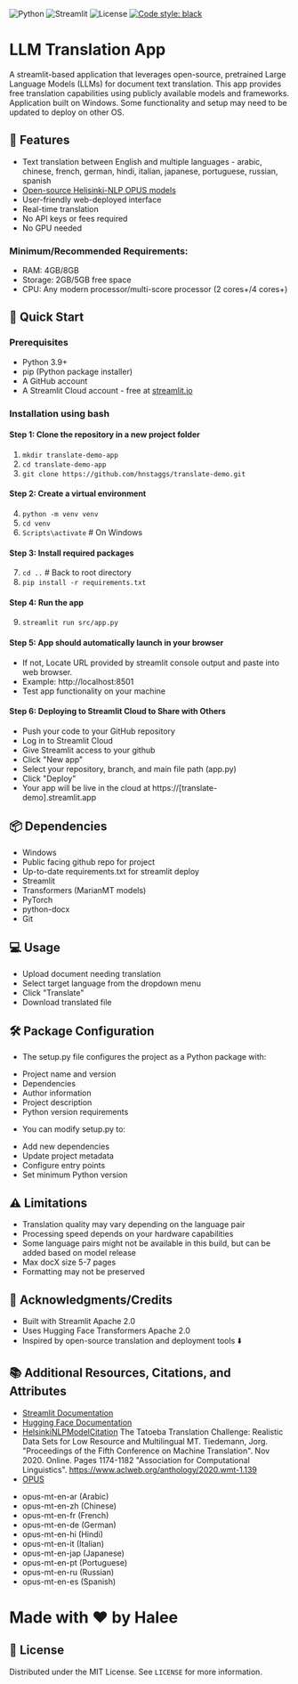 ![Python](https://img.shields.io/badge/python-3.9+-blue.svg)
![Streamlit](https://img.shields.io/badge/Streamlit-1.28+-red.svg)
![License](https://img.shields.io/badge/license-MIT-green.svg)
[![Code style: black](https://img.shields.io/badge/code%20style-black-000000.svg)](https://github.com/psf/black)

# LLM Translation App
A streamlit-based application that leverages open-source, pretrained Large Language Models (LLMs) for document text translation. 
This app provides free translation capabilities using publicly available models and frameworks.
Application built on Windows. Some functionality and setup may need to be updated to deploy on other OS.

## 🌟 Features
* Text translation between English and multiple languages - arabic, chinese, french, german, hindi, italian, japanese, portuguese, russian, spanish 
* [Open-source Helisinki-NLP OPUS models](https://github.com/Helsinki-NLP/Tatoeba-Challenge/tree/master/models)
* User-friendly web-deployed interface
* Real-time translation
* No API keys or fees required
* No GPU needed

### Minimum/Recommended Requirements:
- RAM: 4GB/8GB
- Storage: 2GB/5GB free space
- CPU: Any modern processor/multi-score processor (2 cores+/4 cores+)

## 🚀 Quick Start

### Prerequisites
* Python 3.9+
* pip (Python package installer)
* A GitHub account
* A Streamlit Cloud account - free at [streamlit.io](https://streamlit.io/)

### Installation using bash

#### Step 1: Clone the repository in a new project folder
1. `mkdir translate-demo-app`
2. `cd translate-demo-app`
3. `git clone https://github.com/hnstaggs/translate-demo.git`

#### Step 2: Create a virtual environment
4. `python -m venv venv`
5. `cd venv`
6. `Scripts\activate`  # On Windows
  
#### Step 3: Install required packages
7. `cd ..`  # Back to root directory
8. `pip install -r requirements.txt`

#### Step 4: Run the app
9. `streamlit run src/app.py`

#### Step 5: App should automatically launch in your browser
* If not, Locate URL provided by streamlit console output and paste into web browser.
* Example: http://localhost:8501
* Test app functionality on your machine

#### Step 6: Deploying to Streamlit Cloud to Share with Others
* Push your code to your GitHub repository
* Log in to Streamlit Cloud
* Give Streamlit access to your github
* Click "New app"
* Select your repository, branch, and main file path (app.py)
* Click "Deploy"
* Your app will be live in the cloud at https://[translate-demo].streamlit.app

## 📦 Dependencies
* Windows
* Public facing github repo for project
* Up-to-date requirements.txt for streamlit deploy
* Streamlit
* Transformers (MarianMT models)
* PyTorch
* python-docx
* Git

## 💻 Usage
* Upload document needing translation
* Select target language from the dropdown menu
* Click "Translate"
* Download translated file

## 🛠️  Package Configuration
* The setup.py file configures the project as a Python package with:
- Project name and version
- Dependencies
- Author information
- Project description
- Python version requirements

* You can modify setup.py to:
- Add new dependencies
- Update project metadata
- Configure entry points
- Set minimum Python version

## ⚠️ Limitations
* Translation quality may vary depending on the language pair
* Processing speed depends on your hardware capabilities
* Some language pairs might not be available in this build, but can be added based on model release
* Max docX size 5-7 pages
* Formatting may not be preserved

## 🙏 Acknowledgments/Credits
* Built with Streamlit Apache 2.0
* Uses Hugging Face Transformers Apache 2.0
* Inspired by open-source translation and deployment tools ⬇️

## 📚 Additional Resources, Citations, and Attributes
* [Streamlit Documentation](https://docs.streamlit.io/)
* [Hugging Face Documentation](https://huggingface.co/docs/hub/index)
* [HelsinkiNLPModelCitation](https://github.com/Helsinki-NLP)
The Tatoeba Translation Challenge: Realistic Data Sets for Low Resource and Multilingual MT. Tiedemann, Jorg.
"Proceedings of the Fifth Conference on Machine Translation". Nov 2020. Online. Pages 1174-1182
"Association for Computational Linguistics". https://www.aclweb.org/anthology/2020.wmt-1.139
* [OPUS](https://opus.nlpl.eu/)
- opus-mt-en-ar (Arabic)
- opus-mt-en-zh (Chinese)
- opus-mt-en-fr (French)
- opus-mt-en-de (German)
- opus-mt-en-hi (Hindi)
- opus-mt-en-it (Italian)
- opus-mt-en-jap (Japanese)
- opus-mt-en-pt (Portuguese)
- opus-mt-en-ru (Russian)
- opus-mt-en-es (Spanish)

# Made with ❤️ by Halee

## 📄 License
Distributed under the MIT License. See `LICENSE` for more information.
